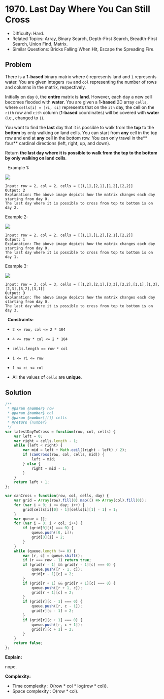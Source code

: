 # 1970. Last Day Where You Can Still Cross

- Difficulty: Hard.
- Related Topics: Array, Binary Search, Depth-First Search, Breadth-First Search, Union Find, Matrix.
- Similar Questions: Bricks Falling When Hit, Escape the Spreading Fire.

## Problem

There is a **1-based** binary matrix where `0` represents land and `1` represents water. You are given integers `row` and `col` representing the number of rows and columns in the matrix, respectively.

Initially on day `0`, the **entire** matrix is **land**. However, each day a new cell becomes flooded with **water**. You are given a **1-based** 2D array `cells`, where `cells[i] = [ri, ci]` represents that on the `ith` day, the cell on the `rith` row and `cith` column (**1-based** coordinates) will be covered with **water** (i.e., changed to `1`).

You want to find the **last** day that it is possible to walk from the **top** to the **bottom** by only walking on land cells. You can start from **any** cell in the top row and end at **any** cell in the bottom row. You can only travel in the** four** cardinal directions (left, right, up, and down).

Return **the **last** day where it is possible to walk from the **top** to the **bottom** by only walking on land cells**.

 
Example 1:

![](https://assets.leetcode.com/uploads/2021/07/27/1.png)

```
Input: row = 2, col = 2, cells = [[1,1],[2,1],[1,2],[2,2]]
Output: 2
Explanation: The above image depicts how the matrix changes each day starting from day 0.
The last day where it is possible to cross from top to bottom is on day 2.
```

Example 2:

![](https://assets.leetcode.com/uploads/2021/07/27/2.png)

```
Input: row = 2, col = 2, cells = [[1,1],[1,2],[2,1],[2,2]]
Output: 1
Explanation: The above image depicts how the matrix changes each day starting from day 0.
The last day where it is possible to cross from top to bottom is on day 1.
```

Example 3:

![](https://assets.leetcode.com/uploads/2021/07/27/3.png)

```
Input: row = 3, col = 3, cells = [[1,2],[2,1],[3,3],[2,2],[1,1],[1,3],[2,3],[3,2],[3,1]]
Output: 3
Explanation: The above image depicts how the matrix changes each day starting from day 0.
The last day where it is possible to cross from top to bottom is on day 3.
```

 
**Constraints:**


	
- `2 <= row, col <= 2 * 104`
	
- `4 <= row * col <= 2 * 104`
	
- `cells.length == row * col`
	
- `1 <= ri <= row`
	
- `1 <= ci <= col`
	
- All the values of `cells` are **unique**.



## Solution

```javascript
/**
 * @param {number} row
 * @param {number} col
 * @param {number[][]} cells
 * @return {number}
 */
var latestDayToCross = function(row, col, cells) {
    var left = 0;
    var right = cells.length - 1;
    while (left < right) {
        var mid = left + Math.ceil((right - left) / 2);
        if (canCross(row, col, cells, mid)) {
            left = mid;
        } else {
            right = mid - 1;
        }
    }
    return left + 1;
};

var canCross = function(row, col, cells, day) {
    var grid = Array(row).fill(0).map(() => Array(col).fill(0));
    for (var i = 0; i <= day; i++) {
        grid[cells[i][0] - 1][cells[i][1] - 1] = 1;
    }
    var queue = [];
    for (var i = 0; i < col; i++) {
        if (grid[0][i] === 0) {
            queue.push([0, i]);
            grid[0][i] = 2;
        }
    }
    while (queue.length !== 0) {
        var [r, c] = queue.shift();
        if (r === row - 1) return true;
        if (grid[r - 1] && grid[r - 1][c] === 0) {
            queue.push([r - 1, c]);
            grid[r - 1][c] = 2;
        }
        if (grid[r + 1] && grid[r + 1][c] === 0) {
            queue.push([r + 1, c]);
            grid[r + 1][c] = 2;
        }
        if (grid[r][c - 1] === 0) {
            queue.push([r, c - 1]);
            grid[r][c - 1] = 2;
        }
        if (grid[r][c + 1] === 0) {
            queue.push([r, c + 1]);
            grid[r][c + 1] = 2;
        }
    }
    return false;
};
```

**Explain:**

nope.

**Complexity:**

* Time complexity : O(row * col * log(row * col)).
* Space complexity : O(row * col).
